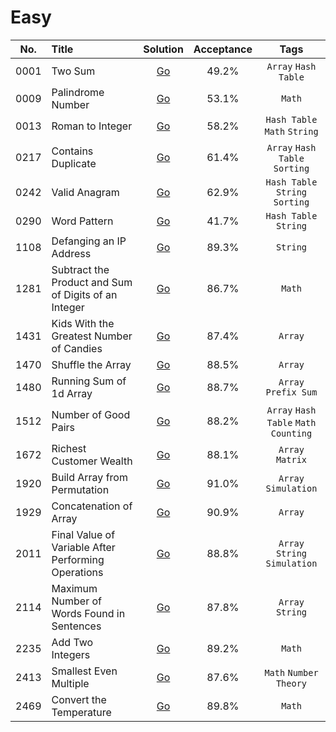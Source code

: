 # Easy

| No.  | Title                                                 |                          Solution                          | Acceptance |                  Tags                  |
|:----:|:------------------------------------------------------|:----------------------------------------------------------:|:----------:|:--------------------------------------:|
| 0001 | Two Sum                                               |                       [Go](two-sum)                        |   49.2%    |          `Array` `Hash Table`          |
| 0009 | Palindrome Number                                     |                  [Go](palindrome-number)                   |   53.1%    |                 `Math`                 |
| 0013 | Roman to Integer                                      |                   [Go](roman-to-integer)                   |   58.2%    |      `Hash Table` `Math` `String`      |
| 0217 | Contains Duplicate                                    |                  [Go](contains-duplicate)                  |   61.4%    |     `Array` `Hash Table` `Sorting`     |
| 0242 | Valid Anagram                                         |                    [Go](valid-anagram)                     |   62.9%    |    `Hash Table` `String` `Sorting`     |
| 0290 | Word Pattern                                          |                     [Go](word-pattern)                     |   41.7%    |         `Hash Table` `String`          |
| 1108 | Defanging an IP Address                               |               [Go](defanging-an-ip-address)                |   89.3%    |                `String`                |
| 1281 | Subtract the Product and Sum of Digits of an Integer  | [Go](subtract-the-product-and-sum-of-digits-of-an-integer) |   86.7%    |                 `Math`                 |
| 1431 | Kids With the Greatest Number of Candies              |       [Go](kids-with-the-greatest-number-of-candies)       |   87.4%    |                `Array`                 |
| 1470 | Shuffle the Array                                     |                  [Go](shuffle-the-array)                   |   88.5%    |                `Array`                 |
| 1480 | Running Sum of 1d Array                               |               [Go](running-sum-of-1d-array)                |   88.7%    |          `Array` `Prefix Sum`          |
| 1512 | Number of Good Pairs                                  |                 [Go](number-of-good-pairs)                 |   88.2%    | `Array` `Hash Table` `Math` `Counting` |
| 1672 | Richest Customer Wealth                               |               [Go](richest-customer-wealth)                |   88.1%    |            `Array` `Matrix`            |
| 1920 | Build Array from Permutation                          |             [Go](build-array-from-permutation)             |   91.0%    |          `Array` `Simulation`          |
| 1929 | Concatenation of Array                                |                [Go](concatenation-of-array)                |   90.9%    |                `Array`                 |
| 2011 | Final Value of Variable After Performing Operations   | [Go](final-value-of-variable-after-performing-operations)  |   88.8%    |     `Array` `String` `Simulation`      |
| 2114 | Maximum Number of Words Found in Sentences            |      [Go](maximum-number-of-words-found-in-sentences)      |   87.8%    |            `Array` `String`            |
| 2235 | Add Two Integers                                      |                   [Go](add-two-integers)                   |   89.2%    |                 `Math`                 |
| 2413 | Smallest Even Multiple                                |                [Go](smallest-even-multiple)                |   87.6%    |         `Math` `Number Theory`         |
| 2469 | Convert the Temperature                               |               [Go](convert-the-temperature)                |   89.8%    |                 `Math`                 |
